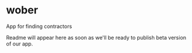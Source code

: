 # wober
App for finding contractors

Readme will appear here as soon as we'll be ready to publish beta version of our app.
